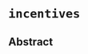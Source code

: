 <!--
order: 0
title: "Incentives Overview"
parent:
  title: "incentives"
-->

# `incentives`

## Abstract

